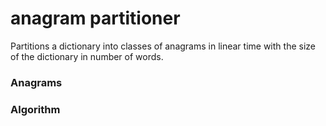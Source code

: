 # anagram partitioner

Partitions a dictionary into classes of anagrams in linear time with the size of the dictionary in number of words.

### Anagrams
### Algorithm
